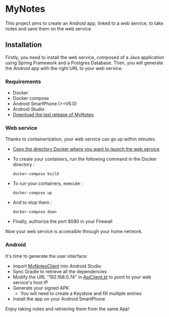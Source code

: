 # MyNotes

This project aims to create an Android app, linked to a web service, to take notes and save them on the web service.

## Installation

Firstly, you need to install the web service, composed of a Java application using Spring Framework and a Postgres Database.
Then, you will generate the Android app with the right URL to your web service.

### Requirements

- Docker
- Docker compose
- Android SmartPhone (>=V6.0)
- Android Studio
- [Download the last release of MyNotes](https://github.com/valm13/MyNotes/releases/tag/v1.0)

### Web service

Thanks to containerization, your web service can go up within minutes.

- [Copy the directory Docker where you want to launch the web service](./Docker)
- To create your containers, run the following command in the Docker directory :

    ```shell
    docker-compose build
    ```

- To run your containers, execute :

    ```shell
    docker-compose up
    ```

- And to stop them :

    ```shell
    docker-compose down
    ```

- Finally, authorize the port 8080 in your Firewall

Now your web service is accessible through your home network.

### Android

It's time to generate the user interface:

- Import [MyNotesClient](MyNotesClient) into Android Studio
- Sync Gradle to retrieve all the dependencies
- Modify the URL "192.168.0.74" in [ApiClient.kt](MyNotesClient/app/src/main/java/com/dilitrust/recruitement/magnan/mynotes/client/api/ApiClient.kt) to point to your web service's host IP
- Generate your signed APK
  - You will need to create a Keystore and fill multiple entries
- Install the app on your Android SmartPhone

Enjoy taking notes and retrieving them from the same App!  
